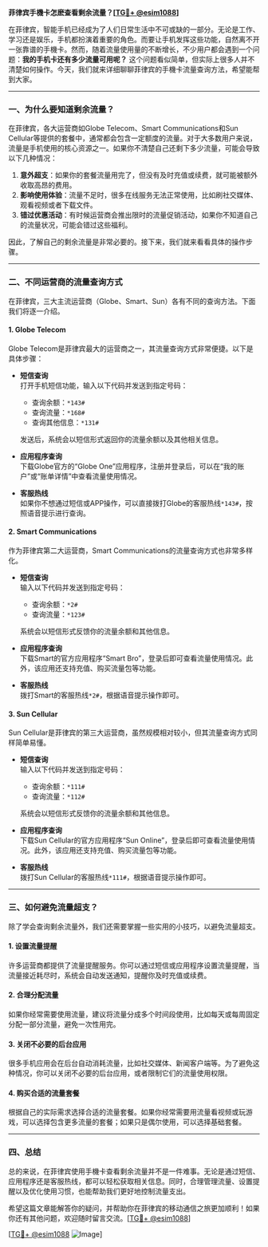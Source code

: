 **菲律宾手機卡怎麽查看剩余流量？[[TG💪+ @esim1088](https://t.me/s/esim1088)]**

在菲律宾，智能手机已经成为了人们日常生活中不可或缺的一部分。无论是工作、学习还是娱乐，手机都扮演着重要的角色。而要让手机发挥这些功能，自然离不开一张靠谱的手機卡。然而，随着流量使用量的不断增长，不少用户都会遇到一个问题：**我的手机卡还有多少流量可用呢？** 这个问题看似简单，但实际上很多人并不清楚如何操作。今天，我们就来详细聊聊菲律宾的手機卡流量查询方法，希望能帮到大家。

---

### 一、为什么要知道剩余流量？

在菲律宾，各大运营商如Globe Telecom、Smart Communications和Sun Cellular等提供的套餐中，通常都会包含一定额度的流量。对于大多数用户来说，流量是手机使用的核心资源之一。如果你不清楚自己还剩下多少流量，可能会导致以下几种情况：

1. **意外超支**：如果你的套餐流量用完了，但没有及时充值或续费，就可能被额外收取高昂的费用。
2. **影响使用体验**：流量不足时，很多在线服务无法正常使用，比如刷社交媒体、观看视频或者下载文件。
3. **错过优惠活动**：有时候运营商会推出限时的流量促销活动，如果你不知道自己的流量状况，可能会错过这些福利。

因此，了解自己的剩余流量是非常必要的。接下来，我们就来看看具体的操作步骤。

---

### 二、不同运营商的流量查询方式

在菲律宾，三大主流运营商（Globe、Smart、Sun）各有不同的查询方法。下面我们将逐一介绍。

#### 1. Globe Telecom
Globe Telecom是菲律宾最大的运营商之一，其流量查询方式非常便捷。以下是具体步骤：

- **短信查询**  
  打开手机短信功能，输入以下代码并发送到指定号码：
  - 查询余额：`*143#`
  - 查询流量：`*168#`
  - 查询其他信息：`*131#`

  发送后，系统会以短信形式返回你的流量余额以及其他相关信息。

- **应用程序查询**  
  下载Globe官方的“Globe One”应用程序，注册并登录后，可以在“我的账户”或“账单详情”中查看流量使用情况。

- **客服热线**  
  如果你不想通过短信或APP操作，可以直接拨打Globe的客服热线`*143#`，按照语音提示进行查询。

#### 2. Smart Communications
作为菲律宾第二大运营商，Smart Communications的流量查询方式也非常多样化。

- **短信查询**  
  输入以下代码并发送到指定号码：
  - 查询余额：`*2#`
  - 查询流量：`*123#`

  系统会以短信形式反馈你的流量余额和其他信息。

- **应用程序查询**  
  下载Smart的官方应用程序“Smart Bro”，登录后即可查看流量使用情况。此外，该应用还支持充值、购买流量包等功能。

- **客服热线**  
  拨打Smart的客服热线`*2#`，根据语音提示操作即可。

#### 3. Sun Cellular
Sun Cellular是菲律宾的第三大运营商，虽然规模相对较小，但其流量查询方式同样简单易懂。

- **短信查询**  
  输入以下代码并发送到指定号码：
  - 查询余额：`*111#`
  - 查询流量：`*112#`

  系统会以短信形式反馈你的流量余额和其他信息。

- **应用程序查询**  
  下载Sun Cellular的官方应用程序“Sun Online”，登录后即可查看流量使用情况。此外，该应用还支持充值、购买流量包等功能。

- **客服热线**  
  拨打Sun Cellular的客服热线`*111#`，根据语音提示操作即可。

---

### 三、如何避免流量超支？

除了学会查询剩余流量外，我们还需要掌握一些实用的小技巧，以避免流量超支。

#### 1. 设置流量提醒
许多运营商都提供了流量提醒服务。你可以通过短信或应用程序设置流量提醒，当流量接近耗尽时，系统会自动发送通知，提醒你及时充值或续费。

#### 2. 合理分配流量
如果你经常需要使用流量，建议将流量分成多个时间段使用，比如每天或每周固定分配一部分流量，避免一次性用完。

#### 3. 关闭不必要的后台应用
很多手机应用会在后台自动消耗流量，比如社交媒体、新闻客户端等。为了避免这种情况，你可以关闭不必要的后台应用，或者限制它们的流量使用权限。

#### 4. 购买合适的流量套餐
根据自己的实际需求选择合适的流量套餐。如果你经常需要用流量看视频或玩游戏，可以选择包含更多流量的套餐；如果只是偶尔使用，可以选择基础套餐。

---

### 四、总结

总的来说，在菲律宾使用手機卡查看剩余流量并不是一件难事。无论是通过短信、应用程序还是客服热线，都可以轻松获取相关信息。同时，合理管理流量、设置提醒以及优化使用习惯，也能帮助我们更好地控制流量支出。

希望这篇文章能解答你的疑问，并帮助你在菲律宾的移动通信之旅更加顺利！如果你还有其他问题，欢迎随时留言交流。[[TG💪+ @esim1088](https://t.me/s/esim1088)] 

[[TG💪+ @esim1088](https://t.me/s/esim1088) ![Image](https://i.postimg.cc/4NQfJmqS/Snipaste-2025-05-13-00-14-12.png)]